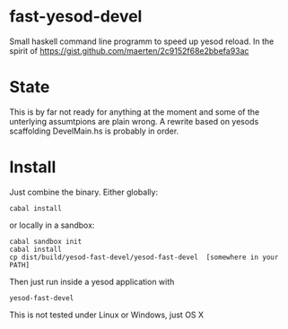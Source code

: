 fast-yesod-devel
================

Small haskell command line programm to speed up yesod reload. In the spirit of https://gist.github.com/maerten/2c9152f68e2bbefa93ac

# State
This is by far not ready for anything at the moment and some of the unterlying assumtpions are plain wrong.
A rewrite based on yesods scaffolding DevelMain.hs is probably in order.

# Install
Just combine the binary. Either globally:
```
cabal install
```

or locally in a sandbox:
```
cabal sandbox init
cabal install
cp dist/build/yesod-fast-devel/yesod-fast-devel  [somewhere in your PATH]
```

Then just run inside a yesod application with
```
yesod-fast-devel
```

This is not tested under Linux or Windows, just OS X
